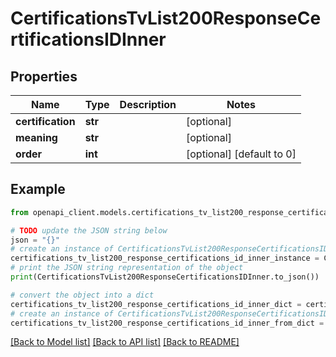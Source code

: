 # CertificationsTvList200ResponseCertificationsIDInner


## Properties

Name | Type | Description | Notes
------------ | ------------- | ------------- | -------------
**certification** | **str** |  | [optional] 
**meaning** | **str** |  | [optional] 
**order** | **int** |  | [optional] [default to 0]

## Example

```python
from openapi_client.models.certifications_tv_list200_response_certifications_id_inner import CertificationsTvList200ResponseCertificationsIDInner

# TODO update the JSON string below
json = "{}"
# create an instance of CertificationsTvList200ResponseCertificationsIDInner from a JSON string
certifications_tv_list200_response_certifications_id_inner_instance = CertificationsTvList200ResponseCertificationsIDInner.from_json(json)
# print the JSON string representation of the object
print(CertificationsTvList200ResponseCertificationsIDInner.to_json())

# convert the object into a dict
certifications_tv_list200_response_certifications_id_inner_dict = certifications_tv_list200_response_certifications_id_inner_instance.to_dict()
# create an instance of CertificationsTvList200ResponseCertificationsIDInner from a dict
certifications_tv_list200_response_certifications_id_inner_from_dict = CertificationsTvList200ResponseCertificationsIDInner.from_dict(certifications_tv_list200_response_certifications_id_inner_dict)
```
[[Back to Model list]](../README.md#documentation-for-models) [[Back to API list]](../README.md#documentation-for-api-endpoints) [[Back to README]](../README.md)


